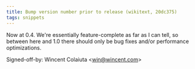 ```yaml
---
title: Bump version number prior to release (wikitext, 20dc375)
tags: snippets
---
```


Now at 0.4. We're essentially feature-complete as far as I can tell, so between here and 1.0 there should only be bug fixes and/or performance optimizations.

Signed-off-by: Wincent Colaiuta &lt;win@wincent.com&gt;
